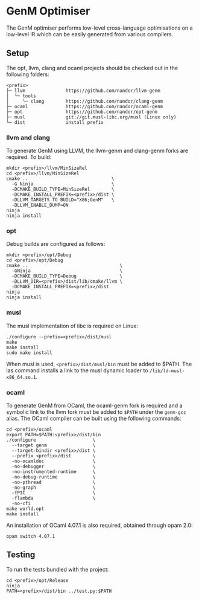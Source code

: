 # GenM Optimiser

The GenM optimiser performs low-level cross-language optimisations on a
low-level IR which can be easily generated from various compilers.

## Setup

The opt, llvm, clang and ocaml projects should be checked out in the following folders:

```
<prefix>
├─ llvm               https://github.com/nandor/llvm-genm
│  └─ tools
│     └─ clang        https://github.com/nandor/clang-genm
├─ ocaml              https://github.com/nandor/ocaml-genm
├─ opt                https://github.com/nandor/opt-genm
├─ musl               git://git.musl-libc.org/musl (Linux only)
└─ dist               install prefix
```

### llvm and clang

To generate GenM using LLVM, the llvm-genm and clang-genm forks are required. To build:

```
mkdir <prefix>/llvm/MinSizeRel
cd <prefix>/llvm/MinSizeRel
cmake ..                               \
  -G Ninja                             \
  -DCMAKE_BUILD_TYPE=MinSizeRel        \
  -DCMAKE_INSTALL_PREFIX=<prefix>/dist \
  -DLLVM_TARGETS_TO_BUILD="X86;GenM"   \
  -DLLVM_ENABLE_DUMP=ON
ninja
ninja install
```

### opt

Debug builds are configured as follows:
```
mkdir <prefix>/opt/Debug
cd <prefix>/opt/Debug
cmake ..                                  \
  -GNinja                                 \
  -DCMAKE_BUILD_TYPE=Debug                \
  -DLLVM_DIR=<prefix>/dist/lib/cmake/llvm \
  -DCMAKE_INSTALL_PREFIX=<prefix>/dist
ninja
ninja install
```

### musl

The musl implementation of libc is required on Linux:

```
./configure --prefix=<prefix>/dist/musl
make
make install
sudo make install
```

When musl is used, ```<prefix>/dist/musl/bin``` must be added to $PATH.
The las command installs a link to the musl dynamic loader to `/lib/ld-musl-x86_64.so.1`.

### ocaml

To generate GenM from OCaml, the ocaml-genm fork is required and a symbolic link
to the llvm fork must be added to `$PATH` under the `genm-gcc` alias. The OCaml
compiler can be built using the following commands:

```
cd <prefix>/ocaml
export PATH=$PATH:<prefix>/dist/bin
./configure                     \
  --target genm                 \
  --target-bindir <prefix>/dist \
  --prefix <prefix>/dist        \
  -no-ocamldoc                  \
  -no-debugger                  \
  -no-instrumented-runtime      \
  -no-debug-runtime             \
  -no-pthread                   \
  -no-graph                     \
  -fPIC                         \
  -flambda                      \
  -no-cfi
make world.opt
make install
```

An installation of OCaml 4.07.1 is also required, obtained through opam 2.0:

```
opam switch 4.07.1
```

## Testing

To run the tests bundled with the project:

```
cd <prefix>/opt/Release
ninja
PATH=<prefix>/dist/bin ../test.py:$PATH
```
